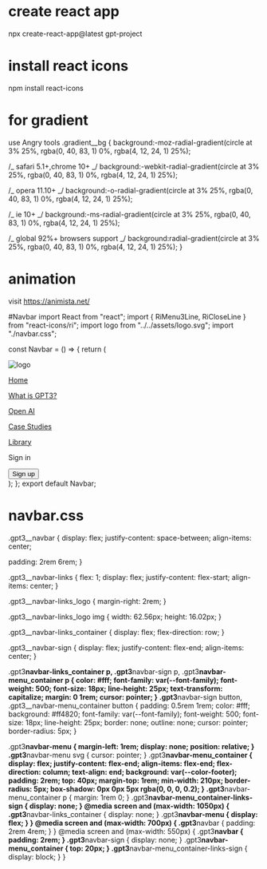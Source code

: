 # create react app

npx create-react-app@latest gpt-project

# install react icons

npm install react-icons

# for gradient

use Angry tools
.gradient\_\_bg {
background:-moz-radial-gradient(circle at 3% 25%, rgba(0, 40, 83, 1) 0%, rgba(4, 12, 24, 1) 25%);

/_ safari 5.1+,chrome 10+ _/
background:-webkit-radial-gradient(circle at 3% 25%, rgba(0, 40, 83, 1) 0%, rgba(4, 12, 24, 1) 25%);

/_ opera 11.10+ _/
background:-o-radial-gradient(circle at 3% 25%, rgba(0, 40, 83, 1) 0%, rgba(4, 12, 24, 1) 25%);

/_ ie 10+ _/
background:-ms-radial-gradient(circle at 3% 25%, rgba(0, 40, 83, 1) 0%, rgba(4, 12, 24, 1) 25%);

/_ global 92%+ browsers support _/
background:radial-gradient(circle at 3% 25%, rgba(0, 40, 83, 1) 0%, rgba(4, 12, 24, 1) 25%);
}

# animation

visit https://animista.net/

#Navbar
import React from "react";
import { RiMenu3Line, RiCloseLine } from "react-icons/ri";
import logo from "../../assets/logo.svg";
import "./navbar.css";

const Navbar = () => {
return (

<div className="gpt3__navbar">
<div className="gpt3__navbar-links">
<div className="gpt3__navbar-links_logo">
<img src={logo} alt="logo" />
</div>
<div className="gpt3__navbar-links_container">
<p>
<a href="#home">Home</a>
</p>
<p>
<a href="#wgpt3">What is GPT3?</a>
</p>
<p>
<a href="#possibility">Open AI</a>
</p>
<p>
<a href="#features">Case Studies</a>
</p>
<p>
<a href="#blog">Library</a>
</p>
</div>
</div>
<div className="gpt3__navbar-sign">
<p>Sign in</p>
<button type="button">Sign up</button>
</div>
</div>
);
};
export default Navbar;

# navbar.css

.gpt3\_\_navbar {
display: flex;
justify-content: space-between;
align-items: center;

padding: 2rem 6rem;
}

.gpt3\_\_navbar-links {
flex: 1;
display: flex;
justify-content: flex-start;
align-items: center;
}

.gpt3\_\_navbar-links_logo {
margin-right: 2rem;
}

.gpt3\_\_navbar-links_logo img {
width: 62.56px;
height: 16.02px;
}

.gpt3\_\_navbar-links_container {
display: flex;
flex-direction: row;
}

.gpt3\_\_navbar-sign {
display: flex;
justify-content: flex-end;
align-items: center;
}

.gpt3**navbar-links_container p,
.gpt3**navbar-sign p,
.gpt3**navbar-menu_container p {
color: #fff;
font-family: var(--font-family);
font-weight: 500;
font-size: 18px;
line-height: 25px;
text-transform: capitalize;
margin: 0 1rem;
cursor: pointer;
}
.gpt3**navbar-sign button,
.gpt3\_\_navbar-menu_container button {
padding: 0.5rem 1rem;
color: #fff;
background: #ff4820;
font-family: var(--font-family);
font-weight: 500;
font-size: 18px;
line-height: 25px;
border: none;
outline: none;
cursor: pointer;
border-radius: 5px;
}

.gpt3**navbar-menu {
margin-left: 1rem;
display: none;
position: relative;
}
.gpt3**navbar-menu svg {
cursor: pointer;
}
.gpt3**navbar-menu_container {
display: flex;
justify-content: flex-end;
align-items: flex-end;
flex-direction: column;
text-align: end;
background: var(--color-footer);
padding: 2rem;
top: 40px;
margin-top: 1rem;
min-width: 210px;
border-radius: 5px;
box-shadow: 0px 0px 5px rgba(0, 0, 0, 0.2);
}
.gpt3**navbar-menu_container p {
margin: 1rem 0;
}
.gpt3**navbar-menu_container-links-sign {
display: none;
}
@media screen and (max-width: 1050px) {
.gpt3**navbar-links_container {
display: none;
}
.gpt3**navbar-menu {
display: flex;
}
}
@media screen and (max-width: 700px) {
.gpt3**navbar {
padding: 2rem 4rem;
}
}
@media screen and (max-width: 550px) {
.gpt3**navbar {
padding: 2rem;
}
.gpt3**navbar-sign {
display: none;
}
.gpt3**navbar-menu_container {
top: 20px;
}
.gpt3**navbar-menu_container-links-sign {
display: block;
}
}
